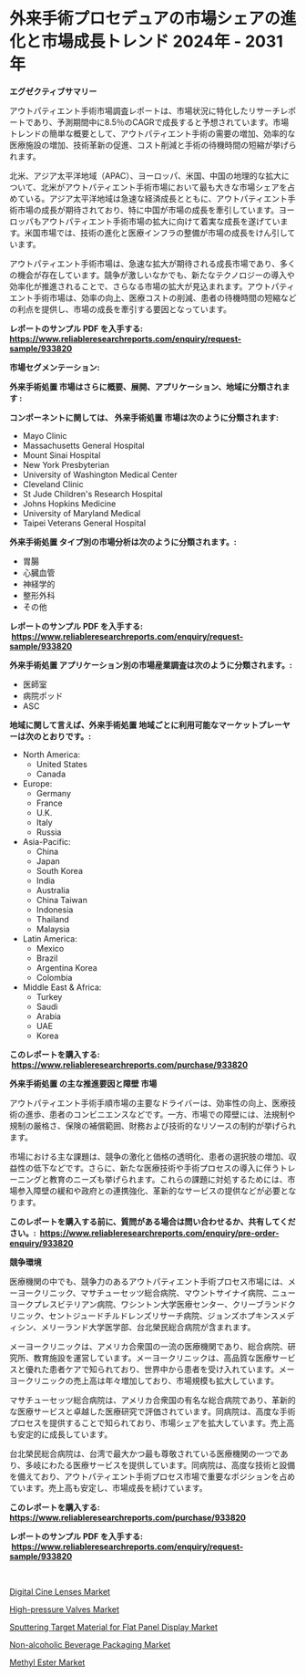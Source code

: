 <p><h1>外来手術プロセデュアの市場シェアの進化と市場成長トレンド 2024年 - 2031年</h1></p><p><strong>エグゼクティブサマリー</strong></p>
<p><p>アウトパティエント手術市場調査レポートは、市場状況に特化したリサーチレポートであり、予測期間中に8.5％のCAGRで成長すると予想されています。市場トレンドの簡単な概要として、アウトパティエント手術の需要の増加、効率的な医療施設の増加、技術革新の促進、コスト削減と手術の待機時間の短縮が挙げられます。</p><p>北米、アジア太平洋地域（APAC）、ヨーロッパ、米国、中国の地理的な拡大について、北米がアウトパティエント手術市場において最も大きな市場シェアを占めている。アジア太平洋地域は急速な経済成長とともに、アウトパティエント手術市場の成長が期待されており、特に中国が市場の成長を牽引しています。ヨーロッパもアウトパティエント手術市場の拡大に向けて着実な成長を遂げています。米国市場では、技術の進化と医療インフラの整備が市場の成長をけん引しています。</p><p>アウトパティエント手術市場は、急速な拡大が期待される成長市場であり、多くの機会が存在しています。競争が激しいなかでも、新たなテクノロジーの導入や効率化が推進されることで、さらなる市場の拡大が見込まれます。アウトパティエント手術市場は、効率の向上、医療コストの削減、患者の待機時間の短縮などの利点を提供し、市場の成長を牽引する要因となっています。</p></p>
<p><strong>レポートのサンプル PDF を入手する: <a href="https://www.reliableresearchreports.com/enquiry/request-sample/933820">https://www.reliableresearchreports.com/enquiry/request-sample/933820</a></strong></p>
<p><strong>市場セグメンテーション:</strong></p>
<p><strong> 外来手術処置 市場はさらに概要、展開、アプリケーション、地域に分類されます :</strong></p>
<p><strong>コンポーネントに関しては、 外来手術処置 市場は次のように分類されます: &nbsp;</strong></p>
<p><ul><li>Mayo Clinic</li><li>Massachusetts General Hospital</li><li>Mount Sinai Hospital</li><li>New York Presbyterian</li><li>University of Washington Medical Center</li><li>Cleveland Clinic</li><li>St Jude Children's Research Hospital</li><li>Johns Hopkins Medicine</li><li>University of Maryland Medical</li><li>Taipei Veterans General Hospital</li></ul></p>
<p><strong> 外来手術処置 タイプ別の市場分析は次のように分類されます。:</strong></p>
<p><ul><li>胃腸</li><li>心臓血管</li><li>神経学的</li><li>整形外科</li><li>その他</li></ul></p>
<p><strong>レポートのサンプル PDF を入手する: &nbsp;<a href="https://www.reliableresearchreports.com/enquiry/request-sample/933820">https://www.reliableresearchreports.com/enquiry/request-sample/933820</a></strong></p>
<p><strong> 外来手術処置 アプリケーション別の市場産業調査は次のように分類されます。:</strong></p>
<p><ul><li>医師室</li><li>病院ポッド</li><li>ASC</li></ul></p>
<p><strong>地域に関して言えば、外来手術処置 地域ごとに利用可能なマーケットプレーヤーは次のとおりです。:</strong></p>
<p><ul>
    <li>
        North America:
        <ul>
            <li>United States</li>
            <li>Canada</li>
        </ul>
    </li>
    <li>
        Europe:
        <ul>
            <li>Germany</li>
            <li>France</li>
            <li>U.K.</li>
            <li>Italy</li>
            <li>Russia</li>
        </ul>
    </li>
    <li>
        Asia-Pacific:
        <ul>
            <li>China</li>
            <li>Japan</li>
            <li>South Korea</li>
            <li>India</li>
            <li>Australia</li>
            <li>China Taiwan</li>
            <li>Indonesia</li>
            <li>Thailand</li>
            <li>Malaysia</li>
        </ul>
    </li>
    <li>
        Latin America:
        <ul>
            <li>Mexico</li>
            <li>Brazil</li>
            <li>Argentina Korea</li>
            <li>Colombia</li>
        </ul>
    </li>
    <li>
        Middle East & Africa:
        <ul>
            <li>Turkey</li>
            <li>Saudi</li>
            <li>Arabia</li>
            <li>UAE</li>
            <li>Korea</li>
        </ul>
    </li>
    </ul></p>
<p><strong>このレポートを購入する: &nbsp;<a href="https://www.reliableresearchreports.com/purchase/933820">https://www.reliableresearchreports.com/purchase/933820</a></strong></p>
<p><strong>外来手術処置 の主な推進要因と障壁 市場</strong></p>
<p><p>アウトパティエント手術手順市場の主要なドライバーは、効率性の向上、医療技術の進歩、患者のコンビニエンスなどです。一方、市場での障壁には、法規制や規制の厳格さ、保険の補償範囲、財務および技術的なリソースの制約が挙げられます。</p><p>市場における主な課題は、競争の激化と価格の透明化、患者の選択肢の増加、収益性の低下などです。さらに、新たな医療技術や手術プロセスの導入に伴うトレーニングと教育のニーズも挙げられます。これらの課題に対処するためには、市場参入障壁の緩和や政府との連携強化、革新的なサービスの提供などが必要となります。</p></p>
<p><strong>このレポートを購入する前に、質問がある場合は問い合わせるか、共有してください。:&nbsp; <a href="https://www.reliableresearchreports.com/enquiry/pre-order-enquiry/933820">https://www.reliableresearchreports.com/enquiry/pre-order-enquiry/933820</a></strong></p>
<p><strong>競争環境</strong></p>
<p><p>医療機関の中でも、競争力のあるアウトパティエント手術プロセス市場には、メーヨークリニック、マサチューセッツ総合病院、マウントサイナイ病院、ニューヨークプレスビテリアン病院、ワシントン大学医療センター、クリーブランドクリニック、セントジュードチルドレンズリサーチ病院、ジョンズホプキンスメディシン、メリーランド大学医学部、台北榮民総合病院が含まれます。</p><p>メーヨークリニックは、アメリカ合衆国の一流の医療機関であり、総合病院、研究所、教育施設を運営しています。メーヨークリニックは、高品質な医療サービスと優れた患者ケアで知られており、世界中から患者を受け入れています。メーヨークリニックの売上高は年々増加しており、市場規模も拡大しています。</p><p>マサチューセッツ総合病院は、アメリカ合衆国の有名な総合病院であり、革新的な医療サービスと卓越した医療研究で評価されています。同病院は、高度な手術プロセスを提供することで知られており、市場シェアを拡大しています。売上高も安定的に成長しています。</p><p>台北榮民総合病院は、台湾で最大かつ最も尊敬されている医療機関の一つであり、多岐にわたる医療サービスを提供しています。同病院は、高度な技術と設備を備えており、アウトパティエント手術プロセス市場で重要なポジションを占めています。売上高も安定し、市場成長を続けています。</p></p>
<p><strong>このレポートを購入する: &nbsp; <a href="https://www.reliableresearchreports.com/purchase/933820">https://www.reliableresearchreports.com/purchase/933820</a></strong></p>
<p><strong>レポートのサンプル PDF を入手する: &nbsp;<a href="https://www.reliableresearchreports.com/enquiry/request-sample/933820">https://www.reliableresearchreports.com/enquiry/request-sample/933820</a></strong><strong></strong></p>
<p>&nbsp;</p>
<p><p><a href="https://github.com/markusgodoy/Market-Research-Report-List-2/blob/main/digital-cine-lenses-market.md">Digital Cine Lenses Market</a></p><p><a href="https://funky-papaya-cf4.notion.site/High-pressure-Valves-Market-with-the-goal-of-estimating-the-market-size-and-future-growth-potential--f188106c9e7c469497922f3fea88e89d">High-pressure Valves Market</a></p><p><a href="https://github.com/luckyshygirl/Market-Research-Report-List-3/blob/main/sputtering-target-material-for-flat-panel-display-market.md">Sputtering Target Material for Flat Panel Display Market</a></p><p><a href="https://summer-dogwood-3e9.notion.site/Non-alcoholic-Beverage-Packaging-Market-Dynamics-2024-2031-Also-about-Its-Market-Trends-Projection-8442dddf6ce24ae9a2882d95354b6318">Non-alcoholic Beverage Packaging Market</a></p><p><a href="https://view.publitas.com/reportprime-1/methyl-ester-market-size-and-growth-market-segmentation-regional-and-country-breakdowns-and-market-trends-for-period-from-2024-2031/">Methyl Ester Market</a></p></p>